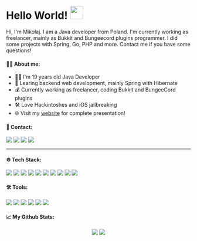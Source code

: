 # Hello World! <img src="https://github.com/mikigal/mikigal/blob/master/hi.gif" width="35px" />

Hi, I'm Mikołaj. I am a Java developer from Poland. I'm currently working as freelancer, mainly as Bukkit and Bungeecord plugins programmer. I did some projects with Spring, Go, PHP and more. Contact me if you have some questions!

#### 👨‍💼 About me:
- 👨‍💻 I'm 19 years old Java Developer
- 📖 Learing backend web development, mainly Spring with Hibernate
- 💰 Currently working as freelancer, coding Bukkit and BungeeCord plugins
- 🛠️ Love Hackintoshes and iOS jailbreaking
- 🌐 Visit my [website](https://mikigal.pl/) for complete presentation!

#### 📨 Contact:
[<img src="https://img.shields.io/badge/website-%234285F4.svg?&style=for-the-badge&logo=safari&logoColor=white" />](https://mikigal.pl/)
[<img src="https://img.shields.io/badge/mikigal%235517-%237289DA.svg?&style=for-the-badge&logo=discord&logoColor=white" />](https://discord.com/)
[<img src="https://img.shields.io/badge/telegram-%232CA5E0.svg?&style=for-the-badge&logo=telegram&logoColor=white" />](https://t.me/mikigal)
[<img src="https://img.shields.io/badge/mail-%23D14836.svg?&style=for-the-badge&logo=gmail&logoColor=white" />](mailto:contact@mikigal.pl)

---

#### ⚙️ Tech Stack:
[<img src="https://img.shields.io/badge/java%20-%23007396.svg?&style=for-the-badge&logo=java&logoColor=white" />](https://docs.oracle.com/en/java/)
[<img src="https://img.shields.io/badge/spring%20-%236DB33F.svg?&style=for-the-badge&logo=spring&logoColor=white" />](https://spring.io/)
[<img src="https://img.shields.io/badge/hibernate%20-%236DB33F.svg?&style=for-the-badge&logo=spring&logoColor=white" />](https://hibernate.org/)
[<img src="https://img.shields.io/badge/bukkit%20-%23DB1F29.svg?&style=for-the-badge&logo=mojang-studios&logoColor=white" />](https://www.spigotmc.org/)
[<img src="https://img.shields.io/badge/bungeecord%20-%23DB1F29.svg?&style=for-the-badge&logo=mojang-studios&logoColor=white" />](https://www.spigotmc.org/wiki/about-bungeecord/) 
[<img src="https://img.shields.io/badge/go%20-%2300ADD8.svg?&style=for-the-badge&logo=go&logoColor=white" />](https://golang.org/)
[<img src="https://img.shields.io/badge/php%20-%23777BB4.svg?&style=for-the-badge&logo=php&logoColor=white" />](https://www.php.net/)
[<img src="https://img.shields.io/badge/mysql-%234479A1.svg?&style=for-the-badge&logo=mysql&logoColor=white" />](https://www.mysql.com/)
[<img src="https://img.shields.io/badge/redis%20-%23DC382D.svg?&style=for-the-badge&logo=redis&logoColor=white" />](https://redis.io/)
[<img src="https://img.shields.io/badge/arduino%20-%2300979D.svg?&style=for-the-badge&logo=arduino&logoColor=white" />](https://www.arduino.cc/)

#### 🛠️ Tools:
[<img src="https://img.shields.io/badge/mac%20-%23343739.svg?&style=for-the-badge&logo=apple&logoColor=white" />](https://www.apple.com/macos/catalina/)
[<img src="https://img.shields.io/badge/linux%20-%23A81D33.svg?&style=for-the-badge&logo=linux&logoColor=white" />](https://www.debian.org/index.pl.html)
[<img src="https://img.shields.io/badge/jetbrains%20-%236F02B5.svg?&style=for-the-badge&logo=jetbrains&logoColor=white" />](https://www.jetbrains.com/)
[<img src="https://img.shields.io/badge/intellij_idea%20-%23007396.svg?&style=for-the-badge&logo=intellij-idea&logoColor=white" />](https://www.jetbrains.com/idea/)
[<img src="https://img.shields.io/badge/postman%20-%23FF6C37.svg?&style=for-the-badge&logo=postman&logoColor=white" />](https://www.postman.com/)
[<img src="https://img.shields.io/badge/git%20-%23181717.svg?&style=for-the-badge&logo=github&logoColor=white" />](https://github.com/)

#### 📈 My Github Stats: 
<div align="center">
  <img src="https://github-readme-stats.vercel.app/api?username=mikigal&show_icons=true&theme=radical&line_height=27&count_private=true" />
  <img src="https://github-readme-stats.vercel.app/api/top-langs/?username=mikigal&hide=css,html&theme=radical" />
</div>
